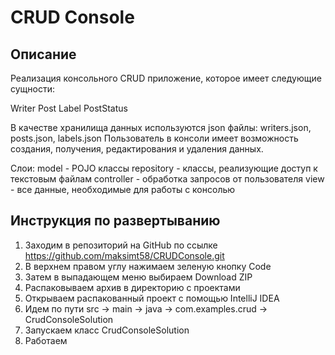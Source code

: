 # CRUD Console

## Описание
Реализация консольного CRUD приложение, которое имеет следующие сущности:

Writer 
Post 
Label 
PostStatus 

В качестве хранилища данных используются json файлы:
writers.json, posts.json, labels.json
Пользователь в консоли имеет возможность создания, получения, редактирования и удаления данных.

Слои:
model - POJO классы 
repository - классы, реализующие доступ к текстовым файлам 
controller - обработка запросов от пользователя 
view - все данные, необходимые для работы с консолью 

## Инструкция по развертыванию
1. Заходим в репозиторий на GitHub по ссылке https://github.com/maksimt58/CRUDConsole.git
2. В верхнем правом углу нажимаем зеленую кнопку Code
3. Затем в выпадающем меню выбираем Download ZIP
4. Распаковываем архив в директорию с проектами
5. Открываем распакованный проект с помощью IntelliJ IDEA
6. Идем по пути src -> main -> java -> com.examples.crud -> CrudConsoleSolution
7. Запускаем класс CrudConsoleSolution
8. Работаем